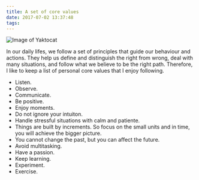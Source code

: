 ```yaml
---
title: A set of core values
date: 2017-07-02 13:37:48
tags:
---
```


![Image of Yaktocat](https://instagram.fopo1-1.fna.fbcdn.net/t51.2885-15/e35/15625571_856037461205178_8153948961384693760_n.jpg)

In our daily lifes, we follow a set of principles that guide our behaviour and actions. They help us define and distinguish the right from wrong, deal with many situations, and follow what we believe to be the right path. Therefore, I like to keep a list of personal core values that I enjoy following. 

* Listen.
* Observe.
* Communicate. 
* Be positive.
* Enjoy moments.
* Do not ignore your intuiton.
* Handle stressful situations with calm and patiente.
* Things are built by increments. So focus on the small units and in time, you will achieve the bigger picture.
* You cannot change the past, but you can affect the future.
* Avoid multitasking.
* Have a passion.
* Keep learning.
* Experiment.     
* Exercise.
